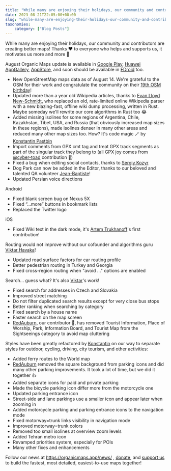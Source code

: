 ```yaml
---
title: "While many are enjoying their holidays, our community and contributors are creating better maps"
date: 2023-08-21T22:05:00+00:00
slug: "while-many-are-enjoying-their-holidays-our-community-and-contributors-are-creating-better-maps"
taxonomies:
    category: ["Blog Posts"]
---
```


While many are enjoying their holidays, our community and contributors are creating better maps! Thanks ♥️ to everyone who helps and supports us, it motivates us more and more 🚀

August Organic Maps update is available in [Google Play](https://play.google.com/store/apps/details?id=app.organicmaps&hl=en), [Huawei AppGallery](https://appgallery.huawei.com/#/app/C104325611?local=en), [AppStore](https://apps.apple.com/app/organic-maps/id1567437057), and soon should be available in [FDroid](https://f-droid.org/en/packages/app.organicmaps/) too.

* New OpenStreetMap maps data as of August 14. We're grateful to the OSM for their work and congratulate the community on their [19th OSM birthday](https://wiki.openstreetmap.org/wiki/Birthday)!
* Updated more than a year old Wikipedia articles, thanks to [Evan Lloyd New-Schmidt](https://evan.new-schmidt.com/), who replaced an old, rate-limited online Wikipedia parser with a new blazing-fast, offline wiki dump processing, written in Rust. Maybe someday we'll rewrite our core algorithms in Rust too 😂
* Added missing isolines for some regions of Argentina, Chile, Kazakhstan, Tibet, USA, and Russia (that obviously increased map sizes in these regions), made isolines denser in many other areas and reduced many other map sizes too. How? It's code magic 🪄 by [Konstantin Pastbin](https://github.com/pastk)
* Import comments from GPX cmt tag and treat GPX track segments as part of the singular track they belong to (all GPX joy comes from [@cyber-toad](https://github.com/cyber-toad) contribution 🙏)
* Fixed a bug when editing social contacts, thanks to [Sergiy Kozyr](https://github.com/strump)
* Dog Park can now be added in the Editor, thanks to our beloved and talented QA volunteer [Jean-Baptiste](https://github.com/Jean-BaptisteC)!
* Updated Persian voice directions

Android
* Fixed blank screen bug on Nexus 5X
* Fixed “…more” buttons in bookmark lists
* Replaced the Twitter logo

iOS
* Fixed Wiki text in the dark mode, it's [Artem Trukhanoff](https://github.com/ArtemX9)'s first contribution!

Routing would not improve without our cofounder and algorithms guru [Viktar Havaka](https://github.com/vng)!
* Updated road surface factors for car routing profile
* Better pedestrian routing in Turkey and Georgia
* Fixed cross-region routing when "avoid …" options are enabled

Search… guess what? It's also [Viktar](https://github.com/vng)'s work!
* Fixed search for addresses in Czech and Slovakia
* Improved street matching
* Do not filter duplicated search results except for very close bus stops
* Better ranking when searching by category
* Fixed search by a house name
* Faster search on the map screen
* [RedAuburn](https://github.com/RedAuburn), our contributor 🙏, has removed Tourist Information, Place of Worship, Park, Information Board, and Tourist Map from the Sightseeings category to avoid map cluttering

Styles have been greatly refactored by [Konstantin](https://github.com/pastk) on our way to separate styles for outdoor, cycling, driving, city tourism, and other activities:
* Added ferry routes to the World map
* [RedAuburn](https://github.com/RedAuburn) removed the square background from parking icons and did many other parking improvements. It took a lot of time, but we did it together 👍
* Added separate icons for paid and private parking
* Made the bicycle parking icon differ more from the motorcycle one
* Updated parking entrance icon
* Street-side and lane parkings use a smaller icon and appear later when zooming in
* Added motorcycle parking and parking entrance icons to the navigation mode
* Fixed motorway=trunk links visibility in navigation mode
* Improved motorway=trunk colors
* Removed too small isolines at overview zoom levels
* Added Tehran metro icon
* Revamped priorities system, especially for POIs
* Many other fixes and enhancements

Follow our news at <https://organicmaps.app/news/> , [donate](https://organicmaps.app/donate/), and [support us](https://organicmaps.app/support-us/) to build the fastest, most detailed, easiest-to-use maps together!
